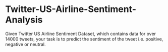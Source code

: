 # Twitter-US-Airline-Sentiment-Analysis

Given Twitter US Airline Sentiment Dataset, which contains data for over 14000 tweets, your task is to predict the sentiment of the tweet i.e. positive, negative or neutral.
